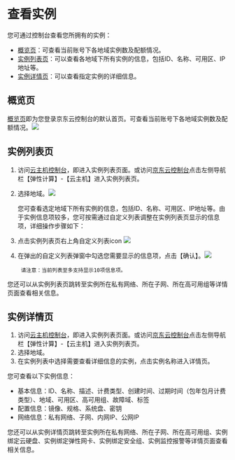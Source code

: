 # 查看实例

您可通过控制台查看您所拥有的实例：

* [概览页](Query-Instance-Info#user-content-1)：可查看当前账号下各地域实例数及配额情况。
* [实例列表页](Query-Instance-Info#user-content-2)：可以查看各地域下所有实例的信息，包括ID、名称、可用区、IP地址等。
* [实例详情页](Query-Instance-Info#user-content-3)：可以查看指定实例的详细信息。

<div id ="user-content-1"></div>

## 概览页

[概览页](https://console.jdcloud.com)即为您登录京东云控制台的默认首页。可查看当前账号下各地域实例数及配额情况。![](../../../../../image/vm/queryinstance4.png)

	
	
<div id ="user-content-2"></div>

## 实例列表页

1. 访问[云主机控制台](https://cns-console.jdcloud.com/host/compute/list)，即进入实例列表页面。或访问[京东云控制台](https://console.jdcloud.com)点击左侧导航栏【弹性计算】-【云主机】进入实例列表页。
2. 选择地域。![](../../../../../image/vm/queryinstance3.png)

	您可查看选定地域下所有实例的信息，包括ID、名称、可用区、IP地址等。由于实例信息项较多，您可按需通过自定义列表调整在实例列表页显示的信息项，详细操作步骤如下：

3. 点击实例列表页右上角自定义列表icon ![](../../../../../image/vm/queryinstance2.png)

4. 在弹出的自定义列表弹窗中勾选您需要显示的信息项，点击【确认】。![](../../../../../image/vm/queryinstance1.png)


		请注意：当前列表至多支持显示10项信息项。
		
您还可以从实例列表页跳转至实例所在私有网络、所在子网、所在高可用组等详情页面查看相关信息。
<div id ="user-content-3"></div>	

## 实例详情页

1. 访问[云主机控制台](https://cns-console.jdcloud.com/host/compute/list)，即进入实例列表页面。或访问[京东云控制台](https://console.jdcloud.com)点击左侧导航栏【弹性计算】-【云主机】进入实例列表页。
2. 选择地域。
3. 在实例列表中选择需要查看详细信息的实例，点击实例名称进入详情页。

您可查看以下实例信息：

* 基本信息：ID、名称、描述、计费类型、创建时间、过期时间（包年包月计费类型）、地域、可用区、高可用组、故障域、标签
* 配置信息：镜像、规格、系统盘、密钥
* 网络信息：私有网络、子网、内网IP、公网IP

您还可以从实例详情页跳转至实例所在私有网络、所在子网、所在高可用组、实例绑定云硬盘、实例绑定弹性网卡、实例绑定安全组、实例监控报警等详情页面查看相关信息。

